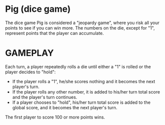 # Pig (dice game)

The dice game Pig is considered a "jeopardy game", where you risk all your points to see if you can win more. 
The numbers on the die, except for "1", represent points that the player can accumulate.

# GAMEPLAY

Each turn, a player repeatedly rolls a die until either a "1" is rolled or the player decides to "hold":

- If the player rolls a "1", he/she scores nothing and it becomes the next player's turn.
- If the player rolls any other number, it is added to his/her turn total score and the player's turn continues.
- If a player chooses to "hold", his/her turn total score is added to the global score, and it becomes the next player's turn.

The first player to score 100 or more points wins.